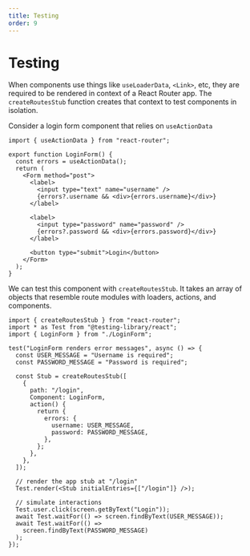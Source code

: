 ```yaml
---
title: Testing
order: 9
---
```


# Testing

When components use things like `useLoaderData`, `<Link>`, etc, they are required to be rendered in context of a React Router app. The `createRoutesStub` function creates that context to test components in isolation.

Consider a login form component that relies on `useActionData`

```tsx
import { useActionData } from "react-router";

export function LoginForm() {
  const errors = useActionData();
  return (
    <Form method="post">
      <label>
        <input type="text" name="username" />
        {errors?.username && <div>{errors.username}</div>}
      </label>

      <label>
        <input type="password" name="password" />
        {errors?.password && <div>{errors.password}</div>}
      </label>

      <button type="submit">Login</button>
    </Form>
  );
}
```

We can test this component with `createRoutesStub`. It takes an array of objects that resemble route modules with loaders, actions, and components.

```tsx
import { createRoutesStub } from "react-router";
import * as Test from "@testing-library/react";
import { LoginForm } from "./LoginForm";

test("LoginForm renders error messages", async () => {
  const USER_MESSAGE = "Username is required";
  const PASSWORD_MESSAGE = "Password is required";

  const Stub = createRoutesStub([
    {
      path: "/login",
      Component: LoginForm,
      action() {
        return {
          errors: {
            username: USER_MESSAGE,
            password: PASSWORD_MESSAGE,
          },
        };
      },
    },
  ]);

  // render the app stub at "/login"
  Test.render(<Stub initialEntries={["/login"]} />);

  // simulate interactions
  Test.user.click(screen.getByText("Login"));
  await Test.waitFor(() => screen.findByText(USER_MESSAGE));
  await Test.waitFor(() =>
    screen.findByText(PASSWORD_MESSAGE)
  );
});
```
